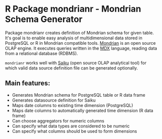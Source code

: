 R Package mondrianr - Mondrian Schema Generator
=====
Package mondrianr creates definition of Mondrian schema for given table. It's goal is to enable easy analysis of multidimensional data stored in PostgreSQL or R in Mondrian compatible tools. [Mondrian](http://mondrian.pentaho.com/documentation/olap.php) is an open source OLAP engine. It executes queries written in the [MDX](http://mondrian.pentaho.com/documentation/mdx.php) language, reading data from a relational database (RDBMS).

`mondrianr` works well with [Saiku](http://meteorite.bi/saiku) (open source OLAP analytical tool) for which valid data source definition file can be generated optionally.

Main features:
------------------

 - Generates Mondrian schema for PostgreSQL table or R data frame
 - Generates datasource definition for Saiku
 - Maps date columns to existing time dimension (PostgreSQL)
 - Maps date columns to automatically generated time dimension (R data frame)
 - Can choose aggregators for numeric columns
 - Can specify what data types are considered to be numeric
 - Can specify what columns should be used to form dimensions